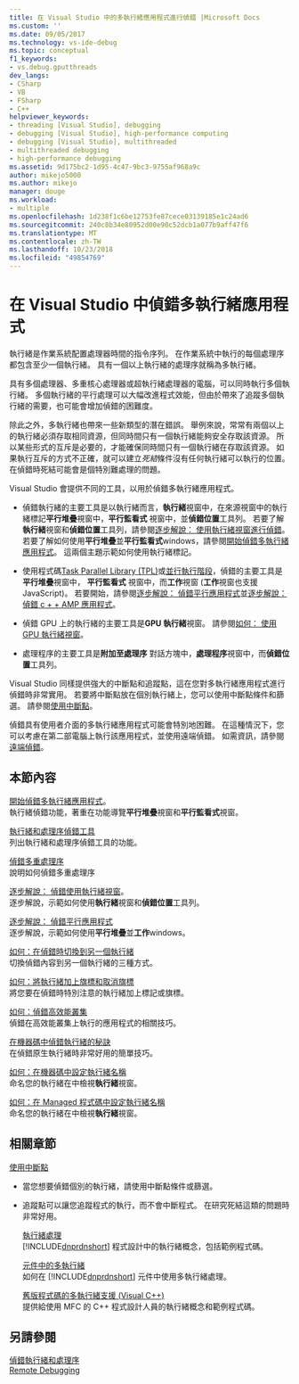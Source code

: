 ```yaml
---
title: 在 Visual Studio 中的多執行緒應用程式進行偵錯 |Microsoft Docs
ms.custom: ''
ms.date: 09/05/2017
ms.technology: vs-ide-debug
ms.topic: conceptual
f1_keywords:
- vs.debug.gputthreads
dev_langs:
- CSharp
- VB
- FSharp
- C++
helpviewer_keywords:
- threading [Visual Studio], debugging
- debugging [Visual Studio], high-performance computing
- debugging [Visual Studio], multithreaded
- multithreaded debugging
- high-performance debugging
ms.assetid: 9d175bc2-1d95-4c47-9bc3-9755af968a9c
author: mikejo5000
ms.author: mikejo
manager: douge
ms.workload:
- multiple
ms.openlocfilehash: 1d238f1c6be12753fe87cece03139185e1c24ad6
ms.sourcegitcommit: 240c8b34e80952d00e90c52dcb1a077b9aff47f6
ms.translationtype: MT
ms.contentlocale: zh-TW
ms.lasthandoff: 10/23/2018
ms.locfileid: "49854769"
---
```

# <a name="debug-multithreaded-applications-in-visual-studio"></a>在 Visual Studio 中偵錯多執行緒應用程式
執行緒是作業系統配置處理器時間的指令序列。 在作業系統中執行的每個處理序都包含至少一個執行緒。 具有一個以上執行緒的處理序就稱為多執行緒。  
  
具有多個處理器、多重核心處理器或超執行緒處理器的電腦，可以同時執行多個執行緒。 多個執行緒的平行處理可以大幅改進程式效能，但由於帶來了追蹤多個執行緒的需要，也可能會增加偵錯的困難度。  
  
除此之外，多執行緒也帶來一些新類型的潛在錯誤。 舉例來說，常常有兩個以上的執行緒必須存取相同資源，但同時間只有一個執行緒能夠安全存取該資源。 所以某些形式的互斥是必要的，才能確保同時間只有一個執行緒在存取該資源。 如果執行互斥的方式不正確，就可以建立*死結*條件沒有任何執行緒可以執行的位置。 在偵錯時死結可能會是個特別難處理的問題。

Visual Studio 會提供不同的工具，以用於偵錯多執行緒應用程式。

- 偵錯執行緒的主要工具是以執行緒而言，**執行緒**視窗中，在來源視窗中的執行緒標記**平行堆疊**視窗中，**平行監看式** 視窗中，並**偵錯位置**工具列。 若要了解**執行緒**視窗和**偵錯位置**工具列，請參閱[逐步解說： 使用執行緒視窗進行偵錯](../debugger/how-to-use-the-threads-window.md)。 若要了解如何使用**平行堆疊**並**平行監看式**windows，請參閱[開始偵錯多執行緒應用程式](../debugger/get-started-debugging-multithreaded-apps.md)。 這兩個主題示範如何使用執行緒標記。
  
- 使用程式碼[Task Parallel Library (TPL)](/dotnet/standard/parallel-programming/task-parallel-library-tpl)或[並行執行階段](/cpp/parallel/concrt/concurrency-runtime/)，偵錯的主要工具是**平行堆疊**視窗中， **平行監看式** 視窗中，而**工作**視窗 (**工作**視窗也支援 JavaScript)。 若要開始，請參閱[逐步解說： 偵錯平行應用程式](../debugger/walkthrough-debugging-a-parallel-application.md)並[逐步解說： 偵錯 c + + AMP 應用程式](/cpp/parallel/amp/walkthrough-debugging-a-cpp-amp-application)。 

- 偵錯 GPU 上的執行緒的主要工具是**GPU 執行緒**視窗。 請參閱[如何： 使用 GPU 執行緒視窗](../debugger/how-to-use-the-gpu-threads-window.md)。  

- 處理程序的主要工具是**附加至處理序** 對話方塊中，**處理程序**視窗中，而**偵錯位置**工具列。  
  
Visual Studio 同樣提供強大的中斷點和追蹤點，這在您對多執行緒應用程式進行偵錯時非常實用。 若要將中斷點放在個別執行緒上，您可以使用中斷點條件和篩選。 請參閱[使用中斷點](../debugger/using-breakpoints.md)。 
  
偵錯具有使用者介面的多執行緒應用程式可能會特別地困難。 在這種情況下，您可以考慮在第二部電腦上執行該應用程式，並使用遠端偵錯。 如需資訊，請參閱[遠端偵錯](../debugger/remote-debugging.md)。  
  
## <a name="in-this-section"></a>本節內容
 [開始偵錯多執行緒應用程式](../debugger/get-started-debugging-multithreaded-apps.md)。  
 執行緒偵錯功能，著重在功能導覽**平行堆疊**視窗和**平行監看式**視窗。

 [執行緒和處理序偵錯工具](../debugger/debug-threads-and-processes.md)  
 列出執行緒和處理序偵錯工具的功能。  
  
 [偵錯多重處理序](../debugger/debug-multiple-processes.md)  
 說明如何偵錯多重處理序

 [逐步解說： 偵錯使用執行緒視窗](../debugger/how-to-use-the-threads-window.md)。  
 逐步解說，示範如何使用**執行緒**視窗和**偵錯位置**工具列。 

 [逐步解說： 偵錯平行應用程式](../debugger/walkthrough-debugging-a-parallel-application.md)  
 逐步解說，示範如何使用**平行堆疊**並**工作**windows。  
  
 [如何：在偵錯時切換到另一個執行緒](../debugger/how-to-switch-to-another-thread-while-debugging.md)  
 切換偵錯內容到另一個執行緒的三種方式。  
  
 [如何：將執行緒加上旗標和取消旗標](../debugger/how-to-flag-and-unflag-threads.md)  
 將您要在偵錯時特別注意的執行緒加上標記或旗標。    
  
 [如何：偵錯高效能叢集](../debugger/how-to-debug-on-a-high-performance-cluster.md)  
 偵錯在高效能叢集上執行的應用程式的相關技巧。  

 [在機器碼中偵錯執行緒的秘訣](../debugger/tips-for-debugging-threads-in-native-code.md)  
 在偵錯原生執行緒時非常好用的簡單技巧。 

 [如何：在機器碼中設定執行緒名稱](../debugger/how-to-set-a-thread-name-in-native-code.md)  
 命名您的執行緒在中檢視**執行緒**視窗。  
  
 [如何：在 Managed 程式碼中設定執行緒名稱](../debugger/how-to-set-a-thread-name-in-managed-code.md)  
 命名您的執行緒在中檢視**執行緒**視窗。 
  
## <a name="related-sections"></a>相關章節  
 [使用中斷點](../debugger/using-breakpoints.md)

- 當您想要偵錯個別的執行緒，請使用中斷點條件或篩選。  
  
- 追蹤點可以讓您追蹤程式的執行，而不會中斷程式。 在研究死結這類的問題時非常好用。  
  
  [執行緒處理](/dotnet/standard/threading/index)  
  [!INCLUDE[dnprdnshort](../code-quality/includes/dnprdnshort_md.md)] 程式設計中的執行緒概念，包括範例程式碼。  
  
  [元件中的多執行緒](https://msdn.microsoft.com/Library/2fc31e68-fb71-4544-b654-0ce720478779)  
  如何在 [!INCLUDE[dnprdnshort](../code-quality/includes/dnprdnshort_md.md)] 元件中使用多執行緒處理。  
  
  [舊版程式碼的多執行緒支援 (Visual C++)](/cpp/parallel/multithreading-support-for-older-code-visual-cpp)  
  提供給使用 MFC 的 C++ 程式設計人員的執行緒概念和範例程式碼。  
  
## <a name="see-also"></a>另請參閱  
 [偵錯執行緒和處理序](../debugger/debug-threads-and-processes.md)   
 [Remote Debugging](../debugger/remote-debugging.md)